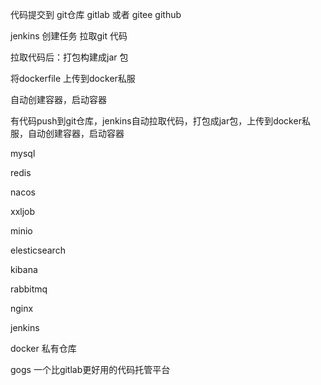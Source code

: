 代码提交到 git仓库 gitlab 或者 gitee github

jenkins 创建任务  拉取git 代码

拉取代码后：打包构建成jar 包

将dockerfile 上传到docker私服

自动创建容器，启动容器

有代码push到git仓库，jenkins自动拉取代码，打包成jar包，上传到docker私服，自动创建容器，启动容器

mysql

redis

nacos 

xxljob

minio

elesticsearch

kibana

rabbitmq

nginx

jenkins

docker 私有仓库

gogs 一个比gitlab更好用的代码托管平台